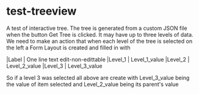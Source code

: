 # test-treeview

A test of interactive tree. The tree is generated from a custom JSON file when the button Get Tree is clicked. It may have up to three levels of data. 
We need to make an action that when each level of the tree is selected on the left a Form Layout is created and filled in with

|Label   | One line text edit-non-edittable
|Level_1 | Level_1_value
|Level_2 | Level_2_value
|Level_3 | Level_3_value

So if a level 3 was selected all above are create with Level_3_value being the value of item selected and Level_2_value being its parent's value

